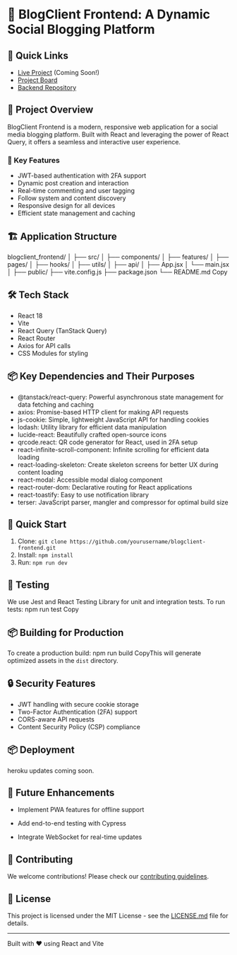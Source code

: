 # 🚀 BlogClient Frontend: A Dynamic Social Blogging Platform

## 🌟 Quick Links
- [Live Project]() (Coming Soon!)
- [Project Board](https://github.com/users/Moonchichiii/projects/39)
- [Backend Repository](link-to-backend-repo)

## 🎯 Project Overview
BlogClient Frontend is a modern, responsive web application for a social media blogging platform. Built with React and leveraging the power of React Query, it offers a seamless and interactive user experience.

### 🔑 Key Features
- JWT-based authentication with 2FA support
- Dynamic post creation and interaction
- Real-time commenting and user tagging
- Follow system and content discovery
- Responsive design for all devices
- Efficient state management and caching

## 🏗️ Application Structure
blogclient_frontend/
│
├── src/
│   ├── components/
│   ├── features/
│   ├── pages/
│   ├── hooks/
│   ├── utils/
│   ├── api/
│   ├── App.jsx
│   └── main.jsx
│
├── public/
├── vite.config.js
├── package.json
└── README.md
Copy
## 🛠️ Tech Stack
- React 18
- Vite
- React Query (TanStack Query)
- React Router
- Axios for API calls
- CSS Modules for styling

## 📦 Key Dependencies and Their Purposes
- @tanstack/react-query: Powerful asynchronous state management for data fetching and caching
- axios: Promise-based HTTP client for making API requests
- js-cookie: Simple, lightweight JavaScript API for handling cookies
- lodash: Utility library for efficient data manipulation
- lucide-react: Beautifully crafted open-source icons
- qrcode.react: QR code generator for React, used in 2FA setup
- react-infinite-scroll-component: Infinite scrolling for efficient data loading
- react-loading-skeleton: Create skeleton screens for better UX during content loading
- react-modal: Accessible modal dialog component
- react-router-dom: Declarative routing for React applications
- react-toastify: Easy to use notification library
- terser: JavaScript parser, mangler and compressor for optimal build size

## 🚀 Quick Start
1. Clone: `git clone https://github.com/yourusername/blogclient-frontend.git`
2. Install: `npm install`
3. Run: `npm run dev`

## 🧪 Testing
We use Jest and React Testing Library for unit and integration tests. To run tests:
npm run test
Copy
## 📦 Building for Production
To create a production build:
npm run build
CopyThis will generate optimized assets in the `dist` directory.

## 🔒 Security Features
- JWT handling with secure cookie storage
- Two-Factor Authentication (2FA) support
- CORS-aware API requests
- Content Security Policy (CSP) compliance

## 📦 Deployment
heroku updates coming soon. 


## 🔮 Future Enhancements

- Implement PWA features for offline support

- Add end-to-end testing with Cypress

- Integrate WebSocket for real-time updates

## 🤝 Contributing
We welcome contributions! Please check our [contributing guidelines](CONTRIBUTING.md).

## 📜 License
This project is licensed under the MIT License - see the [LICENSE.md](LICENSE.md) file for details.

---

Built with ❤️ using React and Vite